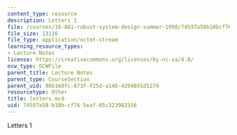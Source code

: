 ```yaml
---
content_type: resource
description: Letters 1
file: /courses/16-881-robust-system-design-summer-1998/74597a58b10bcf765eaf05c323982556_letters.mcd
file_size: 13116
file_type: application/octet-stream
learning_resource_types:
- Lecture Notes
license: https://creativecommons.org/licenses/by-nc-sa/4.0/
ocw_type: OCWFile
parent_title: Lecture Notes
parent_type: CourseSection
parent_uid: 98b160fc-873f-f25d-a146-4204891d5279
resourcetype: Other
title: letters.mcd
uid: 74597a58-b10b-cf76-5eaf-05c323982556
---
```

Letters 1